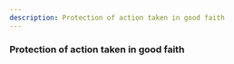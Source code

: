 ```yaml
---
description: Protection of action taken in good faith
---
```


### Protection of action taken in good faith

